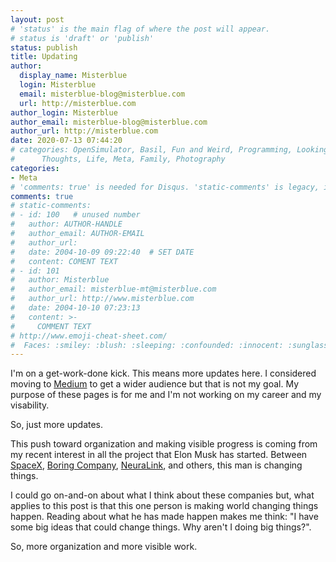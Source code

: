 ```yaml
---
layout: post
# 'status' is the main flag of where the post will appear.
# status is 'draft' or 'publish'
status: publish
title: Updating
author:
  display_name: Misterblue
  login: Misterblue
  email: misterblue-blog@misterblue.com
  url: http://misterblue.com
author_login: Misterblue
author_email: misterblue-blog@misterblue.com
author_url: http://misterblue.com
date: 2020-07-13 07:44:20
# categories: OpenSimulator, Basil, Fun and Weird, Programming, LookingGlass, Travel
#      Thoughts, Life, Meta, Family, Photography
categories:
- Meta
# 'comments: true' is needed for Disqus. 'static-comments' is legacy, imbedded comments.
comments: true
# static-comments:
# - id: 100   # unused number
#   author: AUTHOR-HANDLE
#   author_email: AUTHOR-EMAIL
#   author_url:
#   date: 2004-10-09 09:22:40  # SET DATE
#   content: COMENT TEXT
# - id: 101
#   author: Misterblue
#   author_email: misterblue-mt@misterblue.com
#   author_url: http://www.misterblue.com
#   date: 2004-10-10 07:23:13
#   content: >-
#     COMMENT TEXT
# http://www.emoji-cheat-sheet.com/
#  Faces: :smiley: :blush: :sleeping: :confounded: :innocent: :sunglasses: :sleepy:
---
```

I'm on a get-work-done kick.
This means more updates here.
I considered moving to [Medium] to get a wider audience
but that is not my goal.
My purpose of these pages is for me and I'm not working on my
career and my visability.

So, just more updates.

This push toward organization and making visible progress is coming from
my recent interest in all the project that Elon Musk has started.
Between [SpaceX], [Boring Company], [NeuraLink], and others, this
man is changing things.

I could go on-and-on about what I think about these companies but,
what applies to this post is that this one person is making
world changing things happen.
Reading about what he has made happen makes me think:
"I have some big ideas that could change things. Why aren't I doing big things?".

So, more organization and more visible work.

[Medium]: https://medium.com/
[SpaceX]: https://www.spacex.com/
[Boring Company]: https://www.boringcompany.com/
[NeuraLink]: https://www.neuralink.com/


